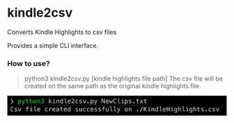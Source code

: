 # kindle2csv
Converts Kindle Highlights to csv files

Provides a simple CLI interface. 

### How to use? 
>python3 kindle2csv.py [kindle highlights file path]
The csv file will be created on the same path as the original kindle highlights file.

![alt text](https://github.com/jpbadan/kindle2csv/blob/master/images/command_instructions.png?raw=true)
